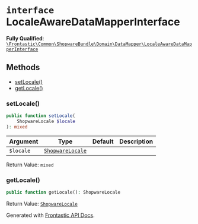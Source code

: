 # `interface`  LocaleAwareDataMapperInterface

**Fully Qualified**: [`\Frontastic\Common\ShopwareBundle\Domain\DataMapper\LocaleAwareDataMapperInterface`](../../../../../src/php/ShopwareBundle/Domain/DataMapper/LocaleAwareDataMapperInterface.php)

## Methods

* [setLocale()](#setlocale)
* [getLocale()](#getlocale)

### setLocale()

```php
public function setLocale(
    ShopwareLocale $locale
): mixed
```

Argument|Type|Default|Description
--------|----|-------|-----------
`$locale`|[`ShopwareLocale`](../Locale/ShopwareLocale.md)||

Return Value: `mixed`

### getLocale()

```php
public function getLocale(): ShopwareLocale
```

Return Value: [`ShopwareLocale`](../Locale/ShopwareLocale.md)

Generated with [Frontastic API Docs](https://github.com/FrontasticGmbH/apidocs).
